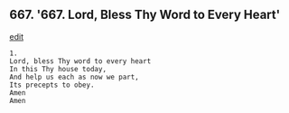 
## 667.  '667. Lord, Bless Thy Word to Every Heart'
[edit](https://docs.google.com/document/d/1yEEr0WLfDqb7QZ_3WXxjrj8vPNpGqbb9/edit?mode=html)






    1.
    Lord, bless Thy word to every heart
    In this Thy house today,
    And help us each as now we part,
    Its precepts to obey.
    Amen
    Amen
